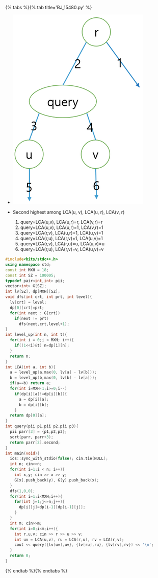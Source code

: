 {% tabs %}{% tab title='BJ_15480.py' %}

* ![Cases](images/20210527_224200.png)

* Second highest among LCA(u, v), LCA(u, r), LCA(v, r)
  1. query=LCA(u,v), LCA(u,r)=r, LCA(v,r)=r
  1. query=LCA(u,v), LCA(u,r)=1, LCA(v,r)=1
  1. query=LCA(r,v), LCA(u,r)=1, LCA(u,v)=1
  1. query=LCA(r,u), LCA(r,v)=1, LCA(u,v)=1
  1. query=LCA(r,v), LCA(r,u)=u, LCA(u,v)=u
  1. query=LCA(r,u), LCA(r,v)=v, LCA(u,v)=v

```cpp
#include<bits/stdc++.h>
using namespace std;
const int MXH = 18;
const int SZ = 100005;
typedef pair<int,int> pii;
vector<int> G[SZ];
int lv[SZ], dp[MXH][SZ];
void dfs(int crt, int prt, int level){
  lv[crt] = level;
  dp[0][crt]=prt;
  for(int next : G[crt])
    if(next != prt)
      dfs(next,crt,level+1);
}
int level_up(int n, int t){
  for(int i = 0;i < MXH; i++){
    if((1<<i)&t) n=dp[i][n];
  }
  return n;
}
int LCA(int a, int b){
  a = level_up(a,max(0, lv[a] - lv[b]));
  b = level_up(b,max(0, lv[b] - lv[a]));
  if(a==b) return a;
  for(int i=MXH-1;i>=0;i--)
    if(dp[i][a]!=dp[i][b]){
      a = dp[i][a];
      b = dp[i][b];
    }
  return dp[0][a];
}
int query(pii p1,pii p2,pii p3){
  pii parr[3] = {p1,p2,p3};
  sort(parr, parr+3);
  return parr[2].second;
}
int main(void){
  ios::sync_with_stdio(false); cin.tie(NULL);
  int n; cin>>n;
  for(int i=1;i < n; i++){
    int x,y; cin >> x >> y;
    G[x].push_back(y), G[y].push_back(x);
  }
  dfs(1,0,0);
  for(int i=1;i<MXH;i++){
    for(int j=1;j<=n;j++){
      dp[i][j]=dp[i-1][dp[i-1][j]];
    }
  }
  int m; cin>>m;
  for(int i=0;i<m;i++){
    int r,u,v; cin >> r >> u >> v;
    int uv = LCA(u,v), ru = LCA(r,u), rv = LCA(r,v);
    cout << query({lv[uv],uv}, {lv[ru],ru}, {lv[rv],rv}) << '\n';
  }
  return 0;
}
```

{% endtab %}{% endtabs %}
